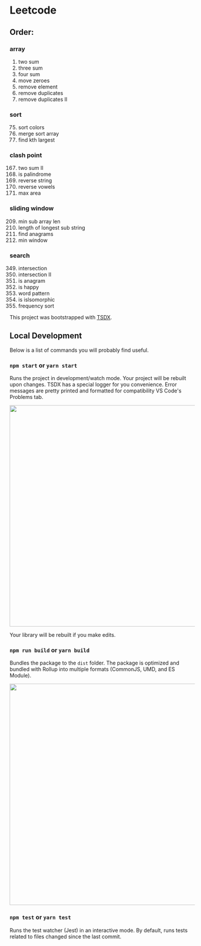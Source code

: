 # Leetcode 

## Order:

### array
1. two sum
15. three sum 
18. four sum
283. move zeroes
27. remove element
26. remove duplicates
80. remove duplicates II

### sort
75. sort colors
88. merge sort array
215. find kth largest

### clash point
167. two sum II
125. is palindrome
344. reverse string
345. reverse vowels
11. max area

### sliding window
209. min sub array len
3. length of longest sub string
438. find anagrams
76. min window

### search
349. intersection
350. intersection II
242. is anagram
202. is happy
290. word pattern
205. is islsomorphic
451. frequency sort

This project was bootstrapped with [TSDX](https://github.com/jaredpalmer/tsdx).

## Local Development

Below is a list of commands you will probably find useful.

### `npm start` or `yarn start`

Runs the project in development/watch mode. Your project will be rebuilt upon changes. TSDX has a special logger for you convenience. Error messages are pretty printed and formatted for compatibility VS Code's Problems tab.

<img src="https://user-images.githubusercontent.com/4060187/52168303-574d3a00-26f6-11e9-9f3b-71dbec9ebfcb.gif" width="600" />

Your library will be rebuilt if you make edits.

### `npm run build` or `yarn build`

Bundles the package to the `dist` folder.
The package is optimized and bundled with Rollup into multiple formats (CommonJS, UMD, and ES Module).

<img src="https://user-images.githubusercontent.com/4060187/52168322-a98e5b00-26f6-11e9-8cf6-222d716b75ef.gif" width="600" />

### `npm test` or `yarn test`

Runs the test watcher (Jest) in an interactive mode.
By default, runs tests related to files changed since the last commit.
